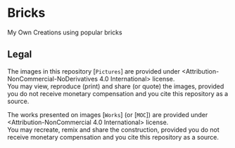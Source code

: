 # Bricks
My Own Creations using popular bricks

## Legal
The images in this repository [`Pictures`]  are provided under <Attribution-NonCommercial-NoDerivatives 4.0 International> license.  
You may view, reproduce (print) and share (or quote) the images, provided you do not receive monetary compensation and you cite this repository as a source.

The works presented on images [`Works`] (or [`MOC`]) are provided under <Attribution-NonCommercial 4.0 International> license.  
You may recreate, remix and share the construction, provided you do not receive monetary compensation and you cite this repository as a source.
